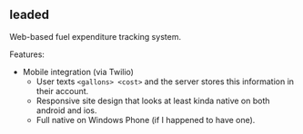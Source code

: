 leaded
------

Web-based fuel expenditure tracking system.

Features:
- Mobile integration (via Twilio)
    - User texts `<gallons> <cost>` and the server stores this information in their account.
    - Responsive site design that looks at least kinda native on both android and ios.
    - Full native on Windows Phone (if I happened to have one).
